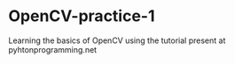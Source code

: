 # OpenCV-practice-1
Learning the basics of OpenCV using the tutorial present at pyhtonprogramming.net

